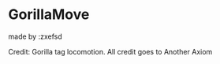 # GorillaMove

made by :zxefsd




Credit:
Gorilla tag locomotion. All credit goes to Another Axiom
